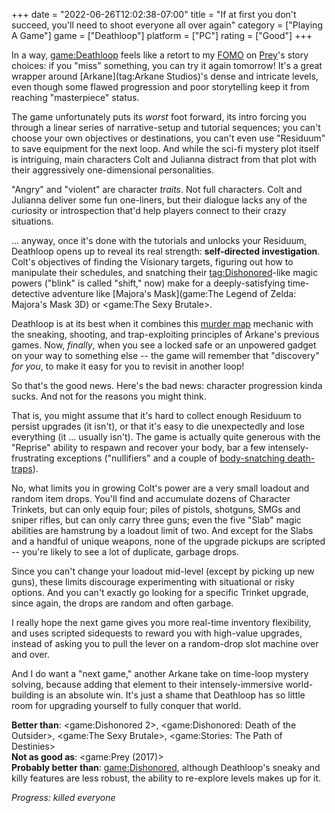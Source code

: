 +++
date = "2022-06-26T12:02:38-07:00"
title = "If at first you don't succeed, you'll need to shoot everyone all over again"
category = ["Playing A Game"]
game = ["Deathloop"]
platform = ["PC"]
rating = ["Good"]
+++

In a way, <game:Deathloop> feels like a retort to my <a href="https://en.wikipedia.org/wiki/Fear_of_missing_out">FOMO</a> on [Prey](game:Prey (2017))'s story choices: if you "miss" something, you can try it again tomorrow!  It's a great wrapper around [Arkane](tag:Arkane Studios)'s dense and intricate levels, even though some flawed progression and poor storytelling keep it from reaching "masterpiece" status.

The game unfortunately puts its <i>worst</i> foot forward, its intro forcing you through a linear series of narrative-setup and tutorial sequences; you can't choose your own objectives or destinations, you can't even use "Residuum" to save equipment for the next loop.  And while the sci-fi mystery plot itself is intriguing, main characters Colt and Julianna distract from that plot with their aggressively one-dimensional personalities.

"Angry" and "violent" are character <i>traits</i>.  Not full characters.  Colt and Julianna deliver some fun one-liners, but their dialogue lacks any of the curiosity or introspection that'd help players connect to their crazy situations.

... anyway, once it's done with the tutorials and unlocks your Residuum, Deathloop opens up to reveal its real strength: <b>self-directed investigation</b>.  Colt's objectives of finding the Visionary targets, figuring out how to manipulate their schedules, and snatching their <tag:Dishonored>-like magic powers ("blink" is called "shift," now) make for a deeply-satisfying time-detective adventure like [Majora's Mask](game:The Legend of Zelda: Majora's Mask 3D) or <game:The Sexy Brutale>.

Deathloop is at its best when it combines this <a href="https://knowyourmeme.com/memes/pepe-silvia">murder map</a> mechanic with the sneaking, shooting, and trap-exploiting principles of Arkane's previous games.  Now, <i>finally</i>, when you see a locked safe or an unpowered gadget on your way to something else -- the game will remember that "discovery" <i>for you</i>, to make it easy for you to revisit in another loop!

So that's the good news.  Here's the bad news: character progression kinda sucks.  And not for the reasons you might think.

That is, you might assume that it's hard to collect enough Residuum to persist upgrades (it isn't), or that it's easy to die unexpectedly and lose everything (it ... usually isn't).  The game is actually quite generous with the "Reprise" ability to respawn and recover your body, bar a few intensely-frustrating exceptions ("nullifiers" and a couple of <a href="https://old.reddit.com/r/Deathloop/comments/ptulbp/a_cautionary_tale_from_something_that_just/">body-snatching death-traps</a>).

No, what limits you in growing Colt's power are a very small loadout and random item drops.  You'll find and accumulate dozens of Character Trinkets, but can only equip four; piles of pistols, shotguns, SMGs and sniper rifles, but can only carry three guns; even the five "Slab" magic abilities are hamstrung by a loadout limit of two.  And except for the Slabs and a handful of unique weapons, none of the upgrade pickups are scripted -- you're likely to see a lot of duplicate, garbage drops.

Since you can't change your loadout mid-level (except by picking up new guns), these limits discourage experimenting with situational or risky options.  And you can't exactly go looking for a specific Trinket upgrade, since again, the drops are random and often garbage.

I really hope the next game gives you more real-time inventory flexibility, and uses scripted sidequests to reward you with high-value upgrades, instead of asking you to pull the lever on a random-drop slot machine over and over.

And I do want a "next game," another Arkane take on time-loop mystery solving, because adding that element to their intensely-immersive world-building is an absolute win.  It's just a shame that Deathloop has so little room for upgrading yourself to fully conquer that world.

<b>Better than</b>: <game:Dishonored 2>, <game:Dishonored: Death of the Outsider>, <game:The Sexy Brutale>, <game:Stories: The Path of Destinies>  
<b>Not as good as</b>: <game:Prey (2017)>  
<b>Probably better than</b>: <game:Dishonored>, although Deathloop's sneaky and killy features are less robust, the ability to re-explore levels makes up for it.

<i>Progress: killed everyone</i>
